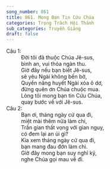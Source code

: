 ```yaml
---
song_number: 861
title: 861. Mong Bạn Tin Cứu Chúa
categories: Trọng Trách Hội Thánh
sub_categories: Truyền Giảng
draft: false
---
```

<dl><dt>Câu 1:</dt><dd data-verse="1">Đời tôi đã thuộc Chúa Jê-sus, <br/>bình an, vui thỏa ngàn thu. <br/>Giờ đây nếu bạn biết Jê-sus, <br/>sẽ yêu Ngài không bến bờ, <br/>Quyền năng huyết Ngài xóa ô dơ, <br/>đừng quên ơn Chúa chuộc mua. <br/>Lòng tôi mong bạn tin Cứu Chúa, <br/>quay bước về với Jê-sus. </dd><dt>Câu 2:</dt><dd data-verse="2">Bạn ơi, tháng ngày cứ qua đi, <br/>miệt mài thêm nữa làm chi, <br/>Trần gian thất vọng với gian nguy, <br/>có đem lại an ủi gì? <br/>Kìa xem tháng ngày cứ qua đi, <br/>bạn mang đau đớn làm chi. <br/>Giờ đây mong bạn suy nghĩ kỹ, <br/>nghe Chúa gọi mau về đi. </dd></dl>